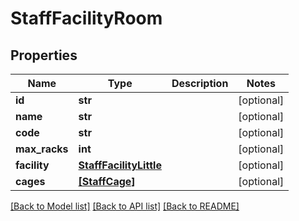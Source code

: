 # StaffFacilityRoom


## Properties
Name | Type | Description | Notes
------------ | ------------- | ------------- | -------------
**id** | **str** |  | [optional] 
**name** | **str** |  | [optional] 
**code** | **str** |  | [optional] 
**max_racks** | **int** |  | [optional] 
**facility** | [**StaffFacilityLittle**](StaffFacilityLittle.md) |  | [optional] 
**cages** | [**[StaffCage]**](StaffCage.md) |  | [optional] 

[[Back to Model list]](../README.md#documentation-for-models) [[Back to API list]](../README.md#documentation-for-api-endpoints) [[Back to README]](../README.md)


